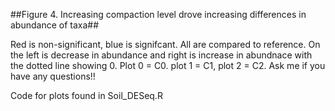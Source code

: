 ##Figure 4. Increasing compaction level drove increasing differences in abundance of taxa##

Red is non-significant, blue is signifcant. All are compared to reference. On the left is decrease in abundance and right is increase in abundnace with the dotted line showing 0. Plot 0 = C0. plot 1 = C1, plot 2 = C2. Ask me if you have any questions!! 

Code for plots found in Soil_DESeq.R
